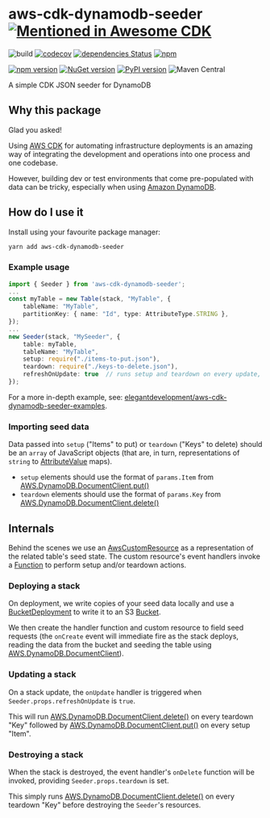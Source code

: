# aws-cdk-dynamodb-seeder [![Mentioned in Awesome CDK](https://awesome.re/mentioned-badge.svg)](https://github.com/eladb/awesome-cdk)

![build](https://github.com/elegantdevelopment/aws-cdk-dynamodb-seeder/workflows/build/badge.svg)
[![codecov](https://codecov.io/gh/elegantdevelopment/aws-cdk-dynamodb-seeder/branch/master/graph/badge.svg)](https://codecov.io/gh/elegantdevelopment/aws-cdk-dynamodb-seeder)
[![dependencies Status](https://david-dm.org/elegantdevelopment/aws-cdk-dynamodb-seeder/status.svg)](https://david-dm.org/elegantdevelopment/aws-cdk-dynamodb-seeder)
[![npm](https://img.shields.io/npm/dt/aws-cdk-dynamodb-seeder)](https://www.npmjs.com/package/aws-cdk-dynamodb-seeder)

[![npm version](https://badge.fury.io/js/aws-cdk-dynamodb-seeder.svg)](https://badge.fury.io/js/aws-cdk-dynamodb-seeder)
[![NuGet version](https://badge.fury.io/nu/ElegantDevelopment.AWSCDKDynamoDBSeeder.svg)](https://badge.fury.io/nu/ElegantDevelopment.AWSCDKDynamoDBSeeder)
[![PyPI version](https://badge.fury.io/py/aws-cdk-dynamodb-seeder.svg)](https://badge.fury.io/py/aws-cdk-dynamodb-seeder)
![Maven Central](https://img.shields.io/maven-central/v/io.github.elegantdevelopment/AWSCDKDynamoDBSeeder?color=brightgreen)

A simple CDK JSON seeder for DynamoDB

## Why this package

Glad you asked!

Using [AWS CDK] for automating infrastructure deployments is an amazing way of integrating the development and operations into one process and one codebase.

However, building dev or test environments that come pre-populated with data can be tricky, especially when using [Amazon DynamoDB].

## How do I use it

Install using your favourite package manager:

```sh
yarn add aws-cdk-dynamodb-seeder
```

### Example usage

```ts
import { Seeder } from 'aws-cdk-dynamodb-seeder';
...
const myTable = new Table(stack, "MyTable", {
    tableName: "MyTable",
    partitionKey: { name: "Id", type: AttributeType.STRING },
});
...
new Seeder(stack, "MySeeder", {
    table: myTable,
    tableName: "MyTable",
    setup: require("./items-to-put.json"),
    teardown: require("./keys-to-delete.json"),
    refreshOnUpdate: true  // runs setup and teardown on every update, default false
});
```

For a more in-depth example, see: [elegantdevelopment/aws-cdk-dynamodb-seeder-examples](https://github.com/elegantdevelopment/aws-cdk-dynamodb-seeder-examples).

### Importing seed data

Data passed into `setup` ("Items" to put) or `teardown` ("Keys" to delete) should be an `array` of JavaScript objects (that are, in turn, representations of `string` to [AttributeValue] maps).

* `setup` elements should use the format of `params.Item` from [AWS.DynamoDB.DocumentClient.put()]
* `teardown` elements should use the format of `params.Key` from [AWS.DynamoDB.DocumentClient.delete()]

## Internals

Behind the scenes we use an [AwsCustomResource] as a representation of the related table's seed state. The custom resource's event handlers invoke a [Function] to perform setup and/or teardown actions.

### Deploying a stack

On deployment, we write copies of your seed data locally and use a [BucketDeployment] to write it to an S3 [Bucket].

We then create the handler function and custom resource to field seed requests (the `onCreate` event will immediate fire as the stack deploys, reading the data from the bucket and seeding the table using [AWS.DynamoDB.DocumentClient]).

### Updating a stack

On a stack update, the `onUpdate` handler is triggered when `Seeder.props.refreshOnUpdate` is `true`.

This will run [AWS.DynamoDB.DocumentClient.delete()] on every teardown "Key" followed by [AWS.DynamoDB.DocumentClient.put()] on every setup "Item".

### Destroying a stack

When the stack is destroyed, the event handler's `onDelete` function will be invoked, providing `Seeder.props.teardown` is set.

This simply runs [AWS.DynamoDB.DocumentClient.delete()] on every teardown "Key" before destroying the `Seeder`'s resources.

[aws cdk]: https://aws.amazon.com/cdk
[amazon dynamodb]: https://aws.amazon.com/dynamodb

[AttributeValue]: https://docs.aws.amazon.com/amazondynamodb/latest/APIReference/API_AttributeValue.html
[AWS.DynamoDB.DocumentClient]: https://docs.aws.amazon.com/AWSJavaScriptSDK/latest/AWS/DynamoDB/DocumentClient.html
[AWS.DynamoDB.DocumentClient.put()]: https://docs.aws.amazon.com/AWSJavaScriptSDK/latest/AWS/DynamoDB/DocumentClient.html#put-property
[AWS.DynamoDB.DocumentClient.delete()]: https://docs.aws.amazon.com/AWSJavaScriptSDK/latest/AWS/DynamoDB/DocumentClient.html#delete-property

<!-- Internals -->
[AwsCustomResource]: https://docs.aws.amazon.com/cdk/api/latest/typescript/api/custom-resources/awscustomresource.html
[Function]: https://docs.aws.amazon.com/cdk/api/latest/typescript/api/aws-lambda/function.html#aws_lambda_Function
[Bucket]: https://docs.aws.amazon.com/cdk/api/latest/typescript/api/aws-s3/bucket.html#aws_s3_Bucket
[BucketDeployment]: https://docs.aws.amazon.com/cdk/api/latest/typescript/api/aws-s3-deployment/bucketdeployment.html#aws_s3_deployment_BucketDeployment

